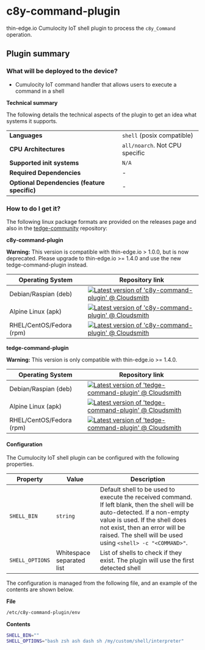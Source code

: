 # c8y-command-plugin

thin-edge.io Cumulocity IoT shell plugin to process the `c8y_Command` operation.

## Plugin summary

### What will be deployed to the device?

* Cumulocity IoT command handler that allows users to execute a command in a shell

**Technical summary**

The following details the technical aspects of the plugin to get an idea what systems it supports.

|||
|--|--|
|**Languages**|`shell` (posix compatible)|
|**CPU Architectures**|`all/noarch`. Not CPU specific|
|**Supported init systems**|`N/A`|
|**Required Dependencies**|-|
|**Optional Dependencies (feature specific)**|-|

### How to do I get it?

The following linux package formats are provided on the releases page and also in the [tedge-community](https://cloudsmith.io/~thinedge/repos/community/packages/) repository:

**c8y-command-plugin**

**Warning:** This version is compatible with thin-edge.io > 1.0.0, but is now deprecated. Please upgrade to thin-edge.io >= 1.4.0 and use the new tedge-command-plugin instead.

|Operating System|Repository link|
|--|--|
|Debian/Raspian (deb)|[![Latest version of 'c8y-command-plugin' @ Cloudsmith](https://api-prd.cloudsmith.io/v1/badges/version/thinedge/community/deb/c8y-command-plugin/latest/a=all;d=any-distro%252Fany-version;t=binary/?render=true&show_latest=true)](https://cloudsmith.io/~thinedge/repos/community/packages/detail/deb/c8y-command-plugin/latest/a=all;d=any-distro%252Fany-version;t=binary/)|
|Alpine Linux (apk)|[![Latest version of 'c8y-command-plugin' @ Cloudsmith](https://api-prd.cloudsmith.io/v1/badges/version/thinedge/community/alpine/c8y-command-plugin/latest/a=noarch;d=alpine%252Fany-version/?render=true&show_latest=true)](https://cloudsmith.io/~thinedge/repos/community/packages/detail/alpine/c8y-command-plugin/latest/a=noarch;d=alpine%252Fany-version/)|
|RHEL/CentOS/Fedora (rpm)|[![Latest version of 'c8y-command-plugin' @ Cloudsmith](https://api-prd.cloudsmith.io/v1/badges/version/thinedge/community/rpm/c8y-command-plugin/latest/a=noarch;d=any-distro%252Fany-version;t=binary/?render=true&show_latest=true)](https://cloudsmith.io/~thinedge/repos/community/packages/detail/rpm/c8y-command-plugin/latest/a=noarch;d=any-distro%252Fany-version;t=binary/)|

**tedge-command-plugin**

**Warning:** This version is only compatible with thin-edge.io >= 1.4.0.

|Operating System|Repository link|
|--|--|
|Debian/Raspian (deb)|[![Latest version of 'tedge-command-plugin' @ Cloudsmith](https://api-prd.cloudsmith.io/v1/badges/version/thinedge/community/deb/tedge-command-plugin/latest/a=all;d=any-distro%252Fany-version;t=binary/?render=true&show_latest=true)](https://cloudsmith.io/~thinedge/repos/community/packages/detail/deb/tedge-command-plugin/latest/a=all;d=any-distro%252Fany-version;t=binary/)|
|Alpine Linux (apk)|[![Latest version of 'tedge-command-plugin' @ Cloudsmith](https://api-prd.cloudsmith.io/v1/badges/version/thinedge/community/alpine/tedge-command-plugin/latest/a=noarch;d=alpine%252Fany-version/?render=true&show_latest=true)](https://cloudsmith.io/~thinedge/repos/community/packages/detail/alpine/tedge-command-plugin/latest/a=noarch;d=alpine%252Fany-version/)|
|RHEL/CentOS/Fedora (rpm)|[![Latest version of 'tedge-command-plugin' @ Cloudsmith](https://api-prd.cloudsmith.io/v1/badges/version/thinedge/community/rpm/tedge-command-plugin/latest/a=noarch;d=any-distro%252Fany-version;t=binary/?render=true&show_latest=true)](https://cloudsmith.io/~thinedge/repos/community/packages/detail/rpm/tedge-command-plugin/latest/a=noarch;d=any-distro%252Fany-version;t=binary/)|

#### Configuration

The Cumulocity IoT shell plugin can be configured with the following properties.

|Property|Value|Description|
|--|--|--|
|`SHELL_BIN`|`string`|Default shell to be used to execute the received command. If left blank, then the shell will be auto-detected. If a non-empty value is used. If the shell does not exist, then an error will be raised. The shell will be used using `<shell> -c "<COMMAND>"`.|
|`SHELL_OPTIONS`|Whitespace separated list|List of shells to check if they exist. The plugin will use the first detected shell|

The configuration is managed from the following file, and an example of the contents are shown below.

**File**

```sh
/etc/c8y-command-plugin/env
```

**Contents**

```sh
SHELL_BIN=""
SHELL_OPTIONS="bash zsh ash dash sh /my/custom/shell/interpreter"
```
